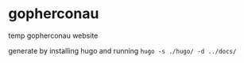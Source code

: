 # gopherconau
temp gopherconau website

generate by installing hugo and running `hugo -s ./hugo/ -d ../docs/`
